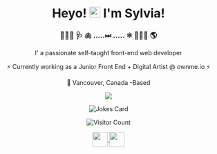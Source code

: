 
<div align="center">
<h1> Heyo!  <img src="https://media.giphy.com/media/hvRJCLFzcasrR4ia7z/giphy.gif" width="25px">
    I'm Sylvia!
</h1>
<h3>

 👩🏽‍⚕️  🩺   🫁            .....⏭ .....       ⚛️  👩🏽‍💻  🌎
</h3>
<p>
 I' a passionate self-taught front-end web developer
</p>
    <p>
⚡ Currently working as a Junior Front End + Digital Artist @ ownme.io ⚡
    </p>
    <p></p>
<div>
  
:round_pushpin:  Vancouver, Canada -Based 
<p align="center"><img src="https://media2.giphy.com/media/c62Pxn58LSVTcEmXx3/giphy.gif?cid=ecf05e47o14vwknkctptrui0mm20ch2yft5ub4jskm1x0641&rid=giphy.gif&ct=g" /></p>

![Jokes Card](https://readme-jokes.vercel.app/api)

  ![Visitor Count](https://profile-counter.glitch.me/brunnerlivio/count.svg)
  
<a href="https://twitter.com/SylviaMakowiec">
 <img align="center"  Twitter" width="35px" src="https://raw.githubusercontent.com/peterthehan/peterthehan/master/assets/twitter.svg" />
</a>
                                                                                                                                   
<a href="https://www.linkedin.com/in/sylvia-makuch-6baa4a66//">
  <img align="center" LinkedIN" width="35px" src="https://raw.githubusercontent.com/peterthehan/peterthehan/master/assets/linkedin.svg" />
</a>


